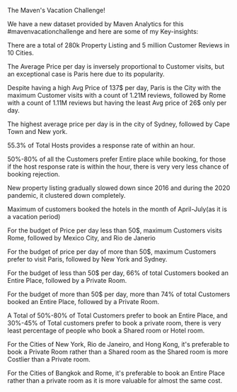 The Maven's Vacation Challenge!

We have a new dataset provided by Maven Analytics for this #mavenvacationchallenge and here are some of my Key-insights:



There are a total of 280k Property Listing and 5 million Customer Reviews in 10 Cities.

The Average Price per day is inversely proportional to Customer visits, but an exceptional case is Paris here due to its popularity.

Despite having a high Avg Price of 137$ per day, Paris is the City with the maximum Customer visits with a count of 1.21M reviews, followed by Rome with a count of 1.11M reviews but having the least Avg price of 26$ only per day.

The highest average price per day is in the city of Sydney, followed by Cape Town and New york.

55.3% of Total Hosts provides a response rate of within an hour.

50%-80% of all the Customers prefer Entire place while booking, for those if the host response rate is within the hour, there is very very less chance of booking rejection.

New property listing gradually slowed down since 2016 and during the 2020 pandemic, it clustered down completely.

Maximum of customers booked the hotels in the month of April-July(as it is a vacation period)

For the budget of Price per day less than 50$, maximum Customers visits Rome, followed by Mexico City, and Rio de Janerio

For the budget of price per day of more than 50$, maximum Customers prefer to visit Paris, followed by New York and Sydney.

For the budget of less than 50$ per day, 66% of total Customers booked an Entire Place, followed by a Private Room.

For the budget of more than 50$ per day, more than 74% of total Customers booked an Entire Place, followed by a Private Room.

A Total of 50%-80% of Total Customers prefer to book an Entire Place, and 30%-45% of Total customers prefer to book a private room, there is very least percentage of people who book a Shared room or Hotel room.

For the Cities of New York, Rio de Janeiro, and Hong Kong, it's preferable to book a Private Room rather than a Shared room as the Shared room is more Costlier than a Private room.

For the Cities of Bangkok and Rome, it's preferable to book an Entire Place rather than a private room as it is more valuable for almost the same cost.
